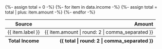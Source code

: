 <table>
<thead>
<tr>
<th>Source</th>
<th style="text-align:right">Amount</th>
</tr>
</thead>
<tbody>
{%- assign total = 0 -%}
{%- for item in data.income -%}
<tr>
  <td>{{ item.label }}</td>
  <td style="text-align:right">{{ item.amount | round: 2 | comma_separated }}</td>
  {%- assign total = total | plus: item.amount -%}
</tr>
{%- endfor -%}
<tfoot>
<tr>
  <th>Total Income</th>
  <th style="text-align:right">{{ total | round: 2 | comma_separated }}</th>
</tr>
</tfoot>
</tbody>
</table>